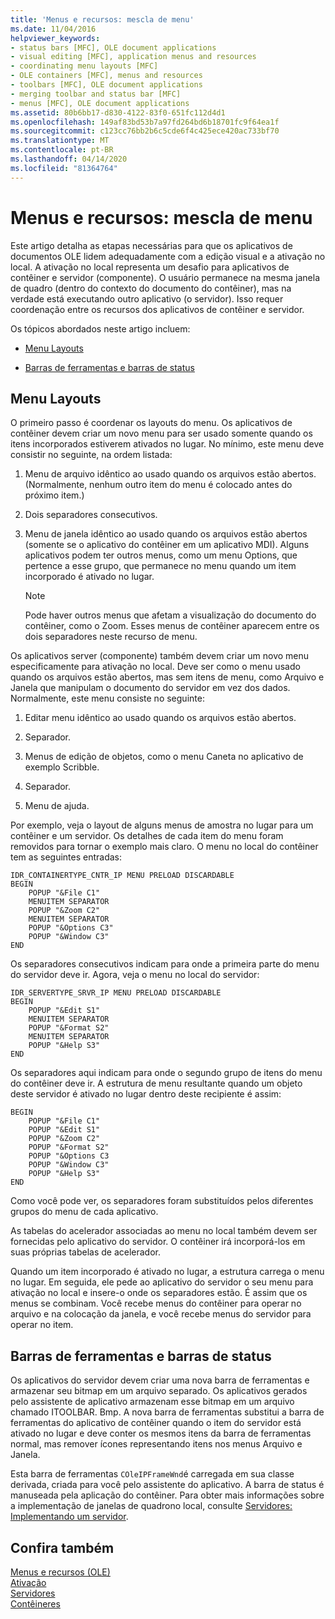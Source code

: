 ```yaml
---
title: 'Menus e recursos: mescla de menu'
ms.date: 11/04/2016
helpviewer_keywords:
- status bars [MFC], OLE document applications
- visual editing [MFC], application menus and resources
- coordinating menu layouts [MFC]
- OLE containers [MFC], menus and resources
- toolbars [MFC], OLE document applications
- merging toolbar and status bar [MFC]
- menus [MFC], OLE document applications
ms.assetid: 80b6bb17-d830-4122-83f0-651fc112d4d1
ms.openlocfilehash: 149af83bd53b7a97fd264bd6b18701fc9f64ea1f
ms.sourcegitcommit: c123cc76bb2b6c5cde6f4c425ece420ac733bf70
ms.translationtype: MT
ms.contentlocale: pt-BR
ms.lasthandoff: 04/14/2020
ms.locfileid: "81364764"
---
```

# <a name="menus-and-resources-menu-merging"></a>Menus e recursos: mescla de menu

Este artigo detalha as etapas necessárias para que os aplicativos de documentos OLE lidem adequadamente com a edição visual e a ativação no local. A ativação no local representa um desafio para aplicativos de contêiner e servidor (componente). O usuário permanece na mesma janela de quadro (dentro do contexto do documento do contêiner), mas na verdade está executando outro aplicativo (o servidor). Isso requer coordenação entre os recursos dos aplicativos de contêiner e servidor.

Os tópicos abordados neste artigo incluem:

- [Menu Layouts](#_core_menu_layouts)

- [Barras de ferramentas e barras de status](#_core_toolbars_and_status_bars)

## <a name="menu-layouts"></a><a name="_core_menu_layouts"></a>Menu Layouts

O primeiro passo é coordenar os layouts do menu. Os aplicativos de contêiner devem criar um novo menu para ser usado somente quando os itens incorporados estiverem ativados no lugar. No mínimo, este menu deve consistir no seguinte, na ordem listada:

1. Menu de arquivo idêntico ao usado quando os arquivos estão abertos. (Normalmente, nenhum outro item do menu é colocado antes do próximo item.)

1. Dois separadores consecutivos.

1. Menu de janela idêntico ao usado quando os arquivos estão abertos (somente se o aplicativo do contêiner em um aplicativo MDI). Alguns aplicativos podem ter outros menus, como um menu Options, que pertence a esse grupo, que permanece no menu quando um item incorporado é ativado no lugar.

    > [!NOTE]
    >  Pode haver outros menus que afetam a visualização do documento do contêiner, como o Zoom. Esses menus de contêiner aparecem entre os dois separadores neste recurso de menu.

Os aplicativos server (componente) também devem criar um novo menu especificamente para ativação no local. Deve ser como o menu usado quando os arquivos estão abertos, mas sem itens de menu, como Arquivo e Janela que manipulam o documento do servidor em vez dos dados. Normalmente, este menu consiste no seguinte:

1. Editar menu idêntico ao usado quando os arquivos estão abertos.

1. Separador.

1. Menus de edição de objetos, como o menu Caneta no aplicativo de exemplo Scribble.

1. Separador.

1. Menu de ajuda.

Por exemplo, veja o layout de alguns menus de amostra no lugar para um contêiner e um servidor. Os detalhes de cada item do menu foram removidos para tornar o exemplo mais claro. O menu no local do contêiner tem as seguintes entradas:

```
IDR_CONTAINERTYPE_CNTR_IP MENU PRELOAD DISCARDABLE
BEGIN
    POPUP "&File C1"
    MENUITEM SEPARATOR
    POPUP "&Zoom C2"
    MENUITEM SEPARATOR
    POPUP "&Options C3"
    POPUP "&Window C3"
END
```

Os separadores consecutivos indicam para onde a primeira parte do menu do servidor deve ir. Agora, veja o menu no local do servidor:

```
IDR_SERVERTYPE_SRVR_IP MENU PRELOAD DISCARDABLE
BEGIN
    POPUP "&Edit S1"
    MENUITEM SEPARATOR
    POPUP "&Format S2"
    MENUITEM SEPARATOR
    POPUP "&Help S3"
END
```

Os separadores aqui indicam para onde o segundo grupo de itens do menu do contêiner deve ir. A estrutura de menu resultante quando um objeto deste servidor é ativado no lugar dentro deste recipiente é assim:

```
BEGIN
    POPUP "&File C1"
    POPUP "&Edit S1"
    POPUP "&Zoom C2"
    POPUP "&Format S2"
    POPUP "&Options C3
    POPUP "&Window C3"
    POPUP "&Help S3"
END
```

Como você pode ver, os separadores foram substituídos pelos diferentes grupos do menu de cada aplicativo.

As tabelas do acelerador associadas ao menu no local também devem ser fornecidas pelo aplicativo do servidor. O contêiner irá incorporá-los em suas próprias tabelas de acelerador.

Quando um item incorporado é ativado no lugar, a estrutura carrega o menu no lugar. Em seguida, ele pede ao aplicativo do servidor o seu menu para ativação no local e insere-o onde os separadores estão. É assim que os menus se combinam. Você recebe menus do contêiner para operar no arquivo e na colocação da janela, e você recebe menus do servidor para operar no item.

## <a name="toolbars-and-status-bars"></a><a name="_core_toolbars_and_status_bars"></a>Barras de ferramentas e barras de status

Os aplicativos do servidor devem criar uma nova barra de ferramentas e armazenar seu bitmap em um arquivo separado. Os aplicativos gerados pelo assistente de aplicativo armazenam esse bitmap em um arquivo chamado ITOOLBAR. Bmp. A nova barra de ferramentas substitui a barra de ferramentas do aplicativo de contêiner quando o item do servidor está ativado no lugar e deve conter os mesmos itens da barra de ferramentas normal, mas remover ícones representando itens nos menus Arquivo e Janela.

Esta barra de ferramentas `COleIPFrameWnd`é carregada em sua classe derivada, criada para você pelo assistente do aplicativo. A barra de status é manuseada pela aplicação do contêiner. Para obter mais informações sobre a implementação de janelas de quadrono local, consulte [Servidores: Implementando um servidor](../mfc/servers-implementing-a-server.md).

## <a name="see-also"></a>Confira também

[Menus e recursos (OLE)](../mfc/menus-and-resources-ole.md)<br/>
[Ativação](../mfc/activation-cpp.md)<br/>
[Servidores](../mfc/servers.md)<br/>
[Contêineres](../mfc/containers.md)
